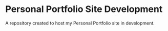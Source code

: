 # Personal Portfolio Site Development
A repository created to host my Personal Portfolio site in development.
